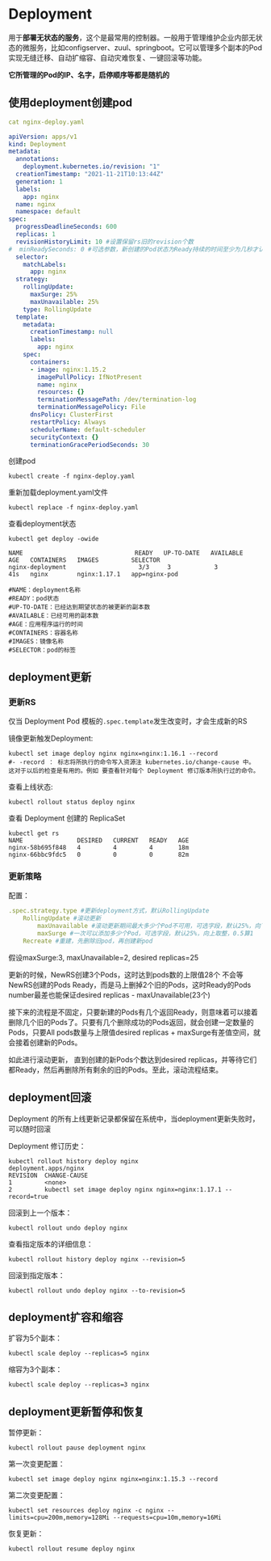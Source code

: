 # Deployment

用于**部署无状态的服务**，这个是最常用的控制器。一般用于管理维护企业内部无状态的微服务，比如configserver、zuul、springboot。它可以管理多个副本的Pod实现无缝迁移、自动扩缩容、自动灾难恢复、一键回滚等功能。

**它所管理的Pod的IP、名字，启停顺序等都是随机的**

## 使用deployment创建pod

```yaml
cat nginx-deploy.yaml

apiVersion: apps/v1
kind: Deployment
metadata:
  annotations:
    deployment.kubernetes.io/revision: "1"
  creationTimestamp: "2021-11-21T10:13:44Z"
  generation: 1
  labels:
    app: nginx
  name: nginx
  namespace: default
spec:
  progressDeadlineSeconds: 600
  replicas: 1
  revisionHistoryLimit: 10 #设置保留rs旧的revision个数
#  minReadySeconds: 0 #可选参数，新创建的Pod状态为Ready持续的时间至少为几秒才认为可用，默认0即被创建就视为可用
  selector:
    matchLabels:
      app: nginx
  strategy:
    rollingUpdate:
      maxSurge: 25%
      maxUnavailable: 25%
    type: RollingUpdate
  template:
    metadata:
      creationTimestamp: null
      labels:
        app: nginx
    spec:
      containers:
      - image: nginx:1.15.2
        imagePullPolicy: IfNotPresent
        name: nginx
        resources: {}
        terminationMessagePath: /dev/termination-log
        terminationMessagePolicy: File
      dnsPolicy: ClusterFirst
      restartPolicy: Always
      schedulerName: default-scheduler
      securityContext: {}
      terminationGracePeriodSeconds: 30
```

创建pod

```shell
kubectl create -f nginx-deploy.yaml
```

重新加载deployment.yaml文件

```shell
kubectl replace -f nginx-deploy.yaml
```

查看deployment状态

```shell
kubectl get deploy -owide

NAME                               READY   UP-TO-DATE   AVAILABLE   AGE   CONTAINERS   IMAGES         SELECTOR
nginx-deployment   					3/3     3            3           41s   nginx        nginx:1.17.1   app=nginx-pod

#NAME：deployment名称
#READY：pod状态
#UP-TO-DATE：已经达到期望状态的被更新的副本数
#AVAILABLE：已经可用的副本数
#AGE：应用程序运行的时间
#CONTAINERS：容器名称
#IMAGES：镜像名称
#SELECTOR：pod的标签
```

## deployment更新

### 更新RS

仅当 Deployment Pod 模板的`.spec.template`发生改变时，才会生成新的RS

镜像更新触发Deployment:

```shell
kubectl set image deploy nginx nginx=nginx:1.16.1 --record
#- -record ： 标志将所执行的命令写入资源注 kubernetes.io/change-cause 中。 这对于以后的检查是有用的。例如 要查看针对每个 Deployment 修订版本所执行过的命令。
```

查看上线状态:

```shell
kubectl rollout status deploy nginx
```

查看 Deployment 创建的 ReplicaSet

```shell
kubectl get rs
NAME               DESIRED   CURRENT   READY   AGE
nginx-58b695f848   4         4         4       18m
nginx-66bbc9fdc5   0         0         0       82m
```

### 更新策略

配置：

```yaml
.spec.strategy.type #更新deployment方式，默认RollingUpdate
	RollingUpdate #滚动更新
		maxUnavailable #滚动更新期间最大多少个Pod不可用，可选字段，默认25%，向下取整，0.5算0
		maxSurge #一次可以添加多少个Pod，可选字段，默认25%，向上取整，0.5算1
	Recreate #重建，先删除旧pod，再创建新pod
```

假设maxSurge:3, maxUnavailable=2, desired replicas=25

更新的时候，NewRS创建3个Pods，这时达到pods数的上限值28个
不会等NewRS创建的Pods Ready，而是马上删掉2个旧的Pods，这时Ready的Pods number最差也能保证desired replicas - maxUnavailable(23个)

接下来的流程是不固定，只要新建的Pods有几个返回Ready，则意味着可以接着删除几个旧的Pods了。只要有几个删除成功的Pods返回，就会创建一定数量的Pods，只要All pods数量与上限值desired replicas + maxSurge有差值空间，就会接着创建新的Pods。

如此进行滚动更新， 直到创建的新Pods个数达到desired replicas，并等待它们都Ready，然后再删除所有剩余的旧的Pods。至此，滚动流程结束。

## deployment回滚

Deployment 的所有上线更新记录都保留在系统中，当deployment更新失败时，可以随时回滚

Deployment 修订历史：

```shell
kubectl rollout history deploy nginx
deployment.apps/nginx 
REVISION  CHANGE-CAUSE
1         <none>
2         kubectl set image deploy nginx nginx=nginx:1.17.1 --record=true
```

回滚到上一个版本：

```shell
kubectl rollout undo deploy nginx
```

查看指定版本的详细信息：

```shell
kubectl rollout history deploy nginx --revision=5
```

回滚到指定版本：

```shell
kubectl rollout undo deploy nginx --to-revision=5
```

## deployment扩容和缩容

扩容为5个副本：

```shell
kubectl scale deploy --replicas=5 nginx
```

缩容为3个副本：

```shell
kubectl scale deploy --replicas=3 nginx
```

## deployment更新暂停和恢复

暂停更新：

```shell
kubectl rollout pause deployment nginx
```

第一次变更配置：

```shell
kubectl set image deploy nginx nginx=nginx:1.15.3 --record
```

第二次变更配置：

```shell
kubectl set resources deploy nginx -c nginx --limits=cpu=200m,memory=128Mi --requests=cpu=10m,memory=16Mi
```

恢复更新：

```shell
kubectl rollout resume deploy nginx
```

